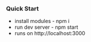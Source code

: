 ### Quick Start ###
 
 
* install modules  - npm i
* run dev server  - npm start
* runs on http://localhost:3000
